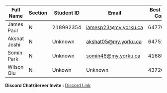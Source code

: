 | Full Name  | Section | Student ID  | Email                     | Best Way to Contact | Discord Username |
|------------|---------|------------|---------------------------|---------------------|------------------|
| James Paul | N       | 218992354   | jamesp23@my.yorku.ca      | 6477038885          | Akdrew           |
| Akshat Joshi | N | Unknown | akshat05@my.yorku.ca | 6475152684 | akki0511 |
| Somin Park | N | Unknown | somin48@my.yorku.ca | 4168569432 | eeeee |
| Wilson Qiu | N | Unkown | Unknown | 4372674860 | WilsonQ |             

**Discord Chat/Server Invite :** [Discord Link](https://discord.gg/yB5tNu8SZm)